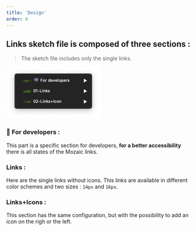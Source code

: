 ```yaml
---
title: 'Design'
order: 4
---
```


## Links sketch file is composed of three sections :

> The sketch file includes only the single links.

![preferences](links--sketch-menu.png)

### **👾 For developers :**

This part is a specific section for developers, **for a better accessibility** there is all states of the Mozaic links.

### **Links :**

Here are the single links without icons. This links are available in different color schemes and two sizes : `14px` and `16px`.

### **Links+Icons :**

This section has the same configuration, but with the possibility to add an icon on the righ or the left.
